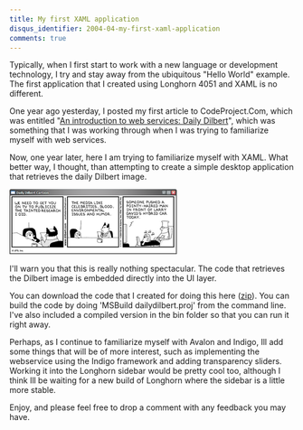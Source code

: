 ```yaml
---
title: My first XAML application
disqus_identifier: 2004-04-my-first-xaml-application
comments: true
---
```


Typically, when I first start to work with a new language or development technology, I try and stay away from the ubiquitous "Hello World" example. The first application that I created using Longhorn 4051 and XAML is no different. 

One year ago yesterday, I posted my first article to CodeProject.Com, which was entitled "[An introduction to web services: Daily Dilbert][1]", which was something that I was working through when I was trying to familiarize myself with web services.

Now, one year later, here I am trying to familiarize myself with XAML. What better way, I thought, than attempting to create a simple desktop application that retrieves the daily Dilbert image.

[![dailydilbert screenshot][3]][2]

I'll warn you that this is really nothing spectacular. The code that retrieves the Dilbert image is embedded directly into the UI layer.

You can download the code that I created for doing this here ([zip][4]). You can build the code by doing 'MSBuild dailydilbert.proj' from the command line. I've also included a compiled version in the bin folder so that you can run it right away.

Perhaps, as I continue to familiarize myself with Avalon and Indigo, Ill add some things that will be of more interest, such as implementing the webservice using the Indigo framework and adding transparency sliders. Working it into the Longhorn sidebar would be pretty cool too, although I think Ill be waiting for a new build of Longhorn where the sidebar is a little more stable.

Enjoy, and please feel free to drop a comment with any feedback you may have.

[1]:http://www.codeproject.com/soap/dilbertservice.asp
[2]:/uploads/2004/04/dailydilbert-longhorn.png
[3]:/uploads/2004/04/dailydilbert-longhorn-thumbnail.png
[4]:/uploads/2004/04/longhorn-dailydilbert.zip
